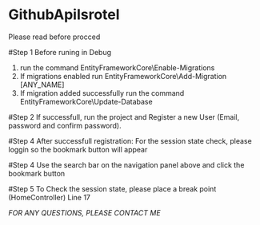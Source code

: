 # GithubApiIsrotel
Please read before procced

#Step 1
Before runing in Debug
1) run the command EntityFrameworkCore\Enable-Migrations
2) If migrations enabled run EntityFrameworkCore\Add-Migration [ANY_NAME]
3) If migration added successfully run the command EntityFrameworkCore\Update-Database

#Step 2
If successfull, run the project and Register a new User (Email, password and confirm password).

#Step 4
After successfull registration:
For the session state check, please loggin so the bookmark button will appear

#Step 4
Use the search bar on the navigation panel above and click the bookmark button

#Step 5
To Check the session state, please place a break point (HomeController) Line 17

*FOR ANY QUESTIONS, PLEASE CONTACT ME*
